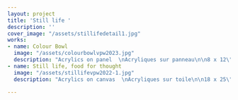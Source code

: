 ```yaml
---
layout: project
title: 'Still life '
description: ''
cover_image: "/assets/stillifedetail1.jpg"
works:
- name: Colour Bowl
  image: "/assets/colourbowlvpw2023.jpg"
  description: "Acrylics on panel  \nAcryliques sur panneau\n\n8 x 12\" (20.3 x 30.5cm)\n\n2023*"
- name: Still life, food for thought
  image: "/assets/stillifevpw2022-1.jpg"
  description: "Acrylics on canvas  \nAcryliques sur toile\n\n18 x 25\" (46 x 63.5cm)\n\n2022*"

---
```

